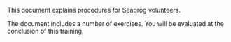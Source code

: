 This document explains procedures for Seaprog volunteers.

The document includes a number of exercises. You will be evaluated at the conclusion of this training.
